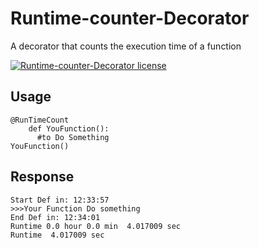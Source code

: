 # Runtime-counter-Decorator
A decorator that counts the execution time of a function

[![Runtime-counter-Decorator license](https://img.shields.io/github/license/VasiliyBologov/Runtime-counter-Decorator)](https://github.com/VasiliyBologov/Runtime-counter-Decorator/blob/master/LICENSE)


## Usage
    @RunTimeCount
        def YouFunction():
          #to Do Something
    YouFunction()
    
    
## Response
    Start Def in: 12:33:57
    >>>Your Function Do something
    End Def in: 12:34:01
    Runtime 0.0 hour 0.0 min  4.017009 sec
    Runtime  4.017009 sec

